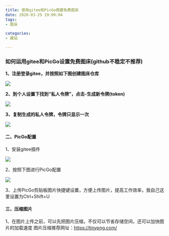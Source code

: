```yaml
---
title: 使用gitee和PicGo搭建免费图床
date: 2020-03-25 19:09:04
tags: 
- 图床

categories:
- 建站

---
```


### 如何运用gitee和PicGo设置免费图床(github不稳定不推荐) 


**1、注册登录gitee，并按照如下图创建图床仓库**
 
![](https://gitee.com/kolenj/BlogImages/raw/master/20200520232047.png)


**2、到个人设置下找到“私人令牌”，点击-生成新令牌(token)**

![](https://gitee.com/kolenj/BlogImages/raw/master/20200521052346.png)


**3、复制生成的私人令牌，令牌只显示一次**

![](https://gitee.com/kolenj/BlogImages/raw/master/20200521052603.png)






#### 二、PicGo配置

1、安装gitee插件

![](https://gitee.com/kolenj/BlogImages/raw/master/20200521052802.png)

2、按照下图进行PicGo配置

![](https://gitee.com/kolenj/BlogImages/raw/master/20200521052832.png)

3、上传PicGo剪贴板图片快捷键设置，方便上传图片，提高工作效率，我自己这里设置为Ctrl+Shift+U


#### 三、压缩图片

1、在图片上传之前，可以先把图片压缩，不仅可以节省存储空间，还可以加快图片的加载速度
图片压缩推荐网址：https://tinypng.com/